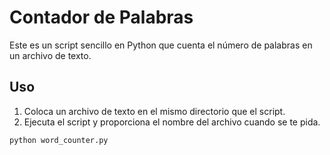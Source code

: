 # Contador de Palabras

Este es un script sencillo en Python que cuenta el número de palabras en un archivo de texto.

## Uso

1. Coloca un archivo de texto en el mismo directorio que el script.
2. Ejecuta el script y proporciona el nombre del archivo cuando se te pida.

```bash
python word_counter.py
